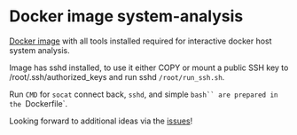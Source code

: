 # Docker image system-analysis

[Docker image](https://cloud.docker.com/repository/docker/uchimata/system-analysis) with all tools installed required for interactive docker host system analysis.

Image has sshd installed, to use it either COPY  or mount a public SSH key to /root/.ssh/authorized\_keys and run sshd `/root/run_ssh.sh`.

Run `CMD` for `socat` connect back, `sshd`, and simple `bash`` are prepared in the `Dockerfile`.

Looking forward to additional ideas via the [issues](https://github.com/uchi-mata/system-analysis/issues)!
